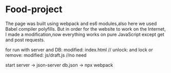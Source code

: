 # Food-project

The page was built using webpack and es6 modules,also here we used Babel compiler polyfills.
But in order for the website to work on the Internet, I made a modification,now everything works on pure JavaScript except get and post requests.

for run with server and DB:
 modified:   index.html // unlock: <!--<script src="js/bundle.js"></script>--> and lock or remove: <script src="js/draft.js"></script>
modified:   js/draft.js //no need

start server -> json-server db.json -> npx webpack
